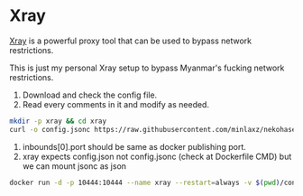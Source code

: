 Xray
===
[Xray](https://github.com/XTLS/Xray-core) is a powerful proxy tool that can be used to bypass network restrictions.

This is just my personal Xray setup to bypass Myanmar's fucking network restrictions.

1. Download and check the config file.
2. Read every comments in it and modify as needed.
```bash
mkdir -p xray && cd xray
curl -o config.jsonc https://raw.githubusercontent.com/minlaxz/nekohasekai/main/xray/vless-tls-tcp-reality/config.jsonc
```

1. inbounds[0].port should be same as docker publishing port.
2. xray expects config.json not config.jsonc (check at Dockerfile CMD) but we can mount jsonc as json
```bash
docker run -d -p 10444:10444 --name xray --restart=always -v $(pwd)/config.jsonc:/etc/xray/config.json ghcr.io/minlaxz/nekohasekai:xray
```
